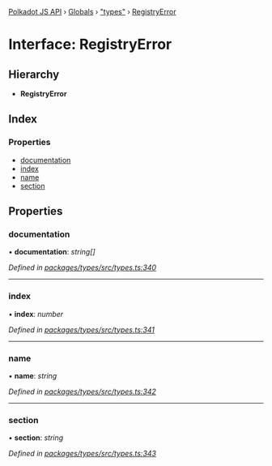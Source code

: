 [Polkadot JS API](../README.md) › [Globals](../globals.md) › ["types"](../modules/_types_.md) › [RegistryError](_types_.registryerror.md)

# Interface: RegistryError

## Hierarchy

* **RegistryError**

## Index

### Properties

* [documentation](_types_.registryerror.md#documentation)
* [index](_types_.registryerror.md#index)
* [name](_types_.registryerror.md#name)
* [section](_types_.registryerror.md#section)

## Properties

###  documentation

• **documentation**: *string[]*

*Defined in [packages/types/src/types.ts:340](https://github.com/polkadot-js/api/blob/204cf6769d/packages/types/src/types.ts#L340)*

___

###  index

• **index**: *number*

*Defined in [packages/types/src/types.ts:341](https://github.com/polkadot-js/api/blob/204cf6769d/packages/types/src/types.ts#L341)*

___

###  name

• **name**: *string*

*Defined in [packages/types/src/types.ts:342](https://github.com/polkadot-js/api/blob/204cf6769d/packages/types/src/types.ts#L342)*

___

###  section

• **section**: *string*

*Defined in [packages/types/src/types.ts:343](https://github.com/polkadot-js/api/blob/204cf6769d/packages/types/src/types.ts#L343)*
